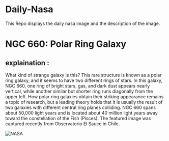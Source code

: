 # Daily-Nasa

This Repo displays the daily nasa image and the description of the image.

<!--NASA-->
# NGC 660: Polar Ring Galaxy
## explaination :

What kind of strange galaxy is this? This rare structure is known as a polar ring galaxy, and it seems to have two different rings of stars.  In this galaxy, NGC 660, one ring of bright stars, gas, and dark dust appears nearly vertical, while another similar but shorter ring runs diagonally from the upper left.  How polar ring galaxies obtain their striking appearance remains a topic of research, but a leading theory holds that it is usually the result of two galaxies with different central ring planes colliding.  NGC 660 spans about 50,000 light years and is located about 40 million light years away toward the constellation of the Fish (Pisces).  The featured image was captured recently from Observatorio El Sauce in Chile.

![NASA](https://apod.nasa.gov/apod/image/2412/NGC660_Selby_960.jpg)
<!--/NASA-->